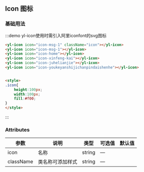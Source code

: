 ## Icon 图标
### 基础用法

:::demo yl-icon使用时需引入阿里iconfont的svg图标
```html
<yl-icon icon="icon-msg-1" className="icon"></yl-icon>
<yl-icon icon="icon-msg-1"></yl-icon>
<yl-icon icon="icon-home"></yl-icon>
<yl-icon icon="icon-xinfeng-kai"></yl-icon>
<yl-icon icon="icon-juhelianjie"></yl-icon>
<yl-icon icon="icon-youkeyanshijichanpindaishenhe"></yl-icon>


<style>
.icon{
    height:100px;
    width:100px;
    fill:#f00;
}
</style>

```
:::

### Attributes
| 参数      | 说明          | 类型      | 可选值                           | 默认值  |
|---------- |-------------- |---------- |--------------------------------  |-------- |
| icon   | 名称 | string | — |  |
| className   | 类名称可添加样式 | string | — |  |

